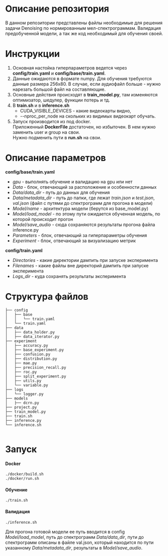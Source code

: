 # Описание репозитория
В данном репозитории представлены файлы необходимые для решения задачи Denoising по нормированным мел-спектрограммам. Валидация предобученной модели, а так же код необходимый для обучения своей.


# Инструкции
1. Основная настойка гиперпараметров ведется через **config/train.yaml** и **config/base/train.yaml**.
2. Данные ожидаются в формате numpy. Для обучения требуются данные размера 256х80. В случае, если аудиофайл больше - нужно нарезать большой файл на составляющие.
3. Основные действия происходят в **train_model.py**, там изменяются оптимизатор, шедулер, функции потерь и тд.
4. В **train.sh** и в **inference.sh**
   * CUDA_VISIBLE_DEVICES - какие видеокарты видно, 
   * --nproc_per_node на скольких из видимых видеокарт обучать.
5. Запуск производится из под docker.<br/> Приложенный **DockerFile** достаточен, но избыточен. В нем нужно заменить user и group на свои.<br/> 
Нужно подменить пути в **run.sh** на свои.

# Описание параметров

**config/base/train.yaml**
- *gpu* - выполнять обучение и валидацию на gpu или нет
- *Data* - блок, отвечающий за расположение и особенности данных
- *Data/data_dir* - путь до данных для обучения
- *Data/metadata_dir* - путь до папки, где лежат *train.json* и *test.json*, *val.json* (файл с путями до спектрограмм для прогона в модели)
- *Model/name* - архитектура модели (берутся из base_model.py)
- *Model/load_model* - по этому пути ожидается обученная модель, по которой происходит прогон
- *Model/save_audio* - сюда сохраняются результаты прогона файла inference.py
- *Parameters* - блок, отвечающий за гиперпараметры обучения
- *Experiment* - блок, отвечающий за визуализацию метрик

**config/train.yaml**
- *Directories* - какие директории дампить при запуске эксперимента
- *Filenames* - какие файлы вне директорий дампить при запуске эксперимента
- *Logs_dir* - куда сохранять результаты эксперимента
# Структура файлов
````
├── config
│   ├── base
│   │   └── train.yaml
│   └── train.yaml
├── data
│   ├── data_holder.py
│   ├── data_iterator.py
├── experiment
│   ├── accuracy.py
│   ├── base_experiment.py
│   ├── confusion.py
│   ├── distribution.py
│   ├── mae.py
│   ├── precision_recall.py
│   ├── roc.py
│   ├── split_experiment.py
│   ├── utils.py
│   └── variable.py
├── logs
│   └── logger.py
├── models
│   ├── dcrn.py
├── project.py
├── train_model.py
├── train.sh
├── inference.py
└── inference.sh


````
# Запуск
#### Docker
````
./docker/build.sh
./docker/run.sh
```` 
#### Обучение
````
./train.sh
```` 
#### Валидация
````
./inference.sh
```` 
Для прогона готовой модели ее путь вводится в config *Model/load_model*, путь до спектрограмм *Data/data_dir*, 
пути до спектрограмм описаны в файле val.json, который находится по пути указанному *Data/metadata_dir*, результаты в *Model/save_audio*.
